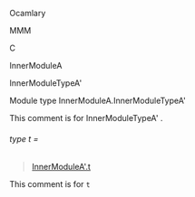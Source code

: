 Ocamlary

MMM

C

InnerModuleA

InnerModuleTypeA'

Module type InnerModuleA.InnerModuleTypeA'

This comment is for InnerModuleTypeA' .

<a id="type-t"></a>

###### type t =

> [InnerModuleA'.t](Ocamlary.module-type-MMM.C.InnerModuleA.InnerModuleA'.md#type-t)


This comment is for `t`